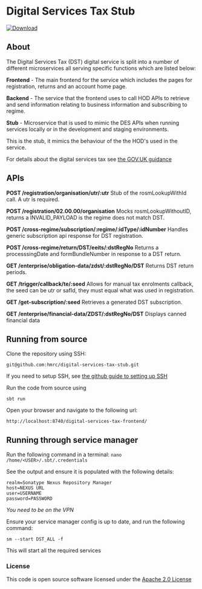 # Digital Services Tax Stub

[ ![Download](https://api.bintray.com/packages/hmrc/releases/digital-services-tax-stub/images/download.svg) ](https://bintray.com/hmrc/releases/digital-services-tax-stub/_latestVersion)

## About
The Digital Services Tax (DST) digital service is split into a number of different microservices all serving specific functions which are listed below:

**Frontend** - The main frontend for the service which includes the pages for registration, returns and an account home page.

**Backend** - The service that the frontend uses to call HOD APIs to retrieve and send information relating to business information and subscribing to regime.

**Stub** - Microservice that is used to mimic the DES APIs when running services locally or in the development and staging environments.

This is the stub, it mimics the behaviour of the the HOD's used in the service. 

For details about the digital services tax see [the GOV.UK guidance](https://www.gov.uk/government/consultations/digital-services-tax-draft-guidance)

## APIs

**POST       /registration/organisation/utr/:utr**
Stub of the rosmLookupWithId call. A utr is required.

**POST       /registration/02.00.00/organisation**
Mocks rosmLookupWithoutID, returns a INVALID_PAYLOAD is the regime does not match DST.

**POST       /cross-regime/subscription/:regime/:idType/:idNumber**
Handles generic subscription api response for DST registration. 

**POST /cross-regime/return/DST/eeits/:dstRegNo**
Returns a processsingDate and formBundleNumber in response to a DST return.

**GET /enterprise/obligation-data/zdst/:dstRegNo/DST**
Returns DST return periods.

**GET /trigger/callback/te/:seed**
Allows for manual tax enrolments callback, the seed can be utr or safId, they must equal what was used in registration.

**GET /get-subscription/:seed** 
Retrieves a generated DST subscription.

**GET /enterprise/financial-data/ZDST/:dstRegNo/DST**
Displays canned financial data

## Running from source
Clone the repository using SSH:

`git@github.com:hmrc/digital-services-tax-stub.git`

If you need to setup SSH, see [the github guide to setting up SSH](https://help.github.com/articles/adding-a-new-ssh-key-to-your-github-account/)

Run the code from source using 

`sbt run`

Open your browser and navigate to the following url:

`http://localhost:8740/digital-services-tax-frontend/`

## Running through service manager

Run the following command in a terminal: `nano /home/<USER>/.sbt/.credentials`

See the output and ensure it is populated with the following details:

```
realm=Sonatype Nexus Repository Manager
host=NEXUS URL
user=USERNAME
password=PASSWORD
```

*You need to be on the VPN*

Ensure your service manager config is up to date, and run the following command:

`sm --start DST_ALL -f`

This will start all the required services

### License

This code is open source software licensed under the [Apache 2.0 License]("http://www.apache.org/licenses/LICENSE-2.0.html")
 